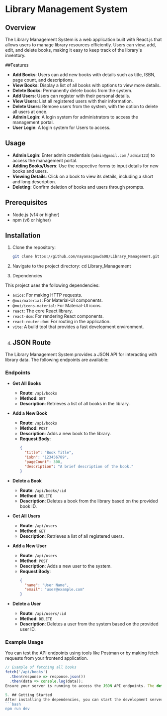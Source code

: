# Library Management System

## Overview
The Library Management System is a web application built with React.js that allows users to manage library resources efficiently. Users can view, add, edit, and delete books, making it easy to keep track of the library's inventory.

 ##Features
- **Add Books**: Users can add new books with details such as title, ISBN, page count, and descriptions.
- **View Books**: Display a list of all books with options to view more details.
- **Delete Books**: Permanently delete books from the system.
- **Add Users**: Users can register with their personal details.
- **View Users**: List all registered users with their information.
- **Delete Users**: Remove users from the system, with the option to delete all users at once.
- **Admin Login**: A login system for administrators to access the management portal.
- **User Login**: A login system for Users to access.

## Usage
- **Admin Login**: Enter admin credentials (`admin@gmail.com` / `admin123`) to access the management portal.
- **Adding Books/Users**: Use the respective forms to input details for new books and users.
- **Viewing Details**: Click on a book to view its details, including a short and long description.
- **Deleting**: Confirm deletion of books and users through prompts.

## Prerequisites
- Node.js (v14 or higher)
- npm (v6 or higher)

## Installation
1. Clone the repository:
   ```bash
   git clone https://github.com/nayanacgowda08/Library_Management.git
   
2. Navigate to the project directory:
   cd Library_Management

3. Dependencies

This project uses the following dependencies:

- `axios`: For making HTTP requests.
- `@mui/material`: For Material-UI components.
- `@mui/icons-material`: For Material-UI icons.
- `react`: The core React library.
- `react-dom`: For rendering React components.
- `react-router-dom`: For routing in the application.
- `vite`: A build tool that provides a fast development environment.

4. ## JSON Route
The Library Management System provides a JSON API for interacting with library data. The following endpoints are available:

### Endpoints

- **Get All Books**
  - **Route**: `/api/books`
  - **Method**: `GET`
  - **Description**: Retrieves a list of all books in the library.

- **Add a New Book**
  - **Route**: `/api/books`
  - **Method**: `POST`
  - **Description**: Adds a new book to the library.
  - **Request Body**: 
    ```json
    {
      "title": "Book Title",
      "isbn": "123456789",
      "pageCount": 300,
      "description": "A brief description of the book."
    }
    ```

- **Delete a Book**
  - **Route**: `/api/books/:id`
  - **Method**: `DELETE`
  - **Description**: Deletes a book from the library based on the provided book ID.

- **Get All Users**
  - **Route**: `/api/users`
  - **Method**: `GET`
  - **Description**: Retrieves a list of all registered users.

- **Add a New User**
  - **Route**: `/api/users`
  - **Method**: `POST`
  - **Description**: Adds a new user to the system.
  - **Request Body**: 
    ```json
    {
      "name": "User Name",
      "email": "user@example.com"
    }
    ```

- **Delete a User**
  - **Route**: `/api/users/:id`
  - **Method**: `DELETE`
  - **Description**: Deletes a user from the system based on the provided user ID.

### Example Usage
You can test the API endpoints using tools like Postman or by making fetch requests from your frontend application.

```javascript
// Example of fetching all books
fetch('/api/books')
  .then(response => response.json())
  .then(data => console.log(data));
Ensure your server is running to access the JSON API endpoints. The default server URL is http://localhost:3000.

5. ## Getting Started
After installing the dependencies, you can start the development server with the following command:
```bash
npm run dev









